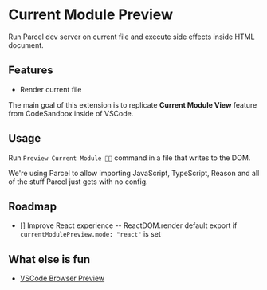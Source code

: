 # Current Module Preview

Run Parcel dev server on current file and execute side effects inside HTML document.

## Features

- Render current file

The main goal of this extension is to replicate **Current Module View** feature from CodeSandbox inside of VSCode.

## Usage

Run `Preview Current Module 📃👀` command in a file that writes to the DOM.

We're using Parcel to allow importing JavaScript, TypeScript, Reason and all of the stuff Parcel just gets with no config.

## Roadmap

- [] Improve React experience -- ReactDOM.render default export if `currentModulePreview.mode: "react"` is set

<!-- > Tip: Many popular extensions utilize animations. This is an excellent way to show off your extension! We recommend short, focused animations that are easy to follow. -->

<!-- ## Extension Settings

Include if your extension adds any VS Code settings through the `contributes.configuration` extension point.

For example:

This extension contributes the following settings:

- `myExtension.enable`: enable/disable this extension
- `myExtension.thing`: set to `blah` to do something -->

## What else is fun

- [VSCode Browser Preview](https://t.co/z5vTIYZU7R)

<!-- ## Release Notes

Users appreciate release notes as you update your extension.

### 1.0.0

Initial release of ...

### 1.0.1

Fixed issue #.

### 1.1.0

Added features X, Y, and Z. -->
